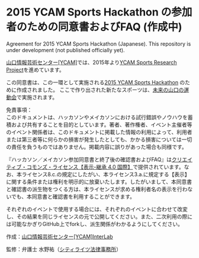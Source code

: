 # 2015 YCAM Sports Hackathon の参加者のための同意書およびFAQ (作成中)  
Agreement for 2015 YCAM Sports Hackathon (Japanese). This repository is under development (not published officially yet).

[山口情報芸術センター[YCAM]]()では、2015年より[YCAM Sports Research Project](http://www.ycam.jp/projects/ycam-sports-research-project/)を進めています。

この同意書は、この一環として実施される[2015 YCAM Sports Hackathon](http://www.ycam.jp/events/2015/sports-hackathon/) のために作成されました。
ここで作り出された新たなスポーツは、[未来の山口の運動会](http://www.ycam.jp/events/2015/sports-meeting/)で実施されます。  


免責事項：  
このドキュメントは、ハッカソンやメイカソンにおける試行錯誤やノウハウを蓄積および共有することを目的としています。著者、著作権者、イベント主催者等のイベント関係者は、このドキュメントに掲載した情報の利用によって、利用者または第三者等に何らかの損害が発生したとしても、かかる損害については一切の責任を負うものではありません。掲載内容に誤りがあった場合も同様です。

『ハッカソン／メイカソン参加同意書と終了後の確認書およびFAQ』は[クリエイティブ・コモンズ・ライセンス【表示-継承 4.0 国際】](http://creativecommons.org/licenses/by-sa/4.0/deed.ja)で提供されています。なお、本ライセンス8.c.の規定にしたがい、本ライセンス3.a.に規定する【表示】に関する条件または権利を明示的に放棄いたします。したがいまして、本同意書と確認書の派生物をつくる方は、本ライセンスが求める権利者名の表示を行わないでも、本同意書と確認書を利用することができます。

それぞれのイベントで使用する場合には、それぞれのイベントに合わせて改変し、その結果を同じライセンスの元で公開してください。また、二次利用の際には可能なかぎりGitHub上でforkし、派生関係がわかるようにしてください。

作成：[山口情報芸術センター[YCAM]InterLab](http://interlab.ycam.jp)  

監修：弁護士 水野祐（[シティライツ法律事務所](http://citylights-lawoffice.tumblr.com)）